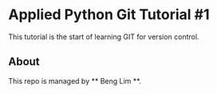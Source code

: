 # Applied Python Git Tutorial #1

This tutorial is the start of learning GIT for version control.

## About

This repo is managed by ** Beng Lim **.